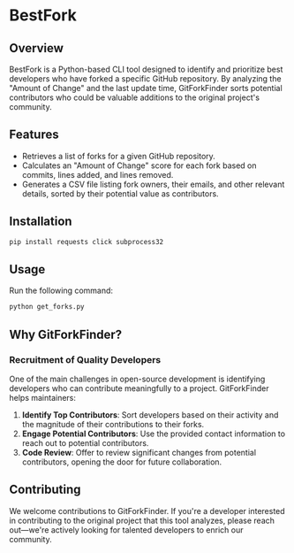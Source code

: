 
# BestFork

## Overview

BestFork is a Python-based CLI tool designed to identify and prioritize best developers who have forked a specific GitHub repository. By analyzing the "Amount of Change" and the last update time, GitForkFinder sorts potential contributors who could be valuable additions to the original project's community.

## Features

- Retrieves a list of forks for a given GitHub repository.
- Calculates an "Amount of Change" score for each fork based on commits, lines added, and lines removed.
- Generates a CSV file listing fork owners, their emails, and other relevant details, sorted by their potential value as contributors.

## Installation

```bash
pip install requests click subprocess32
```

## Usage

Run the following command:

```bash
python get_forks.py
```

## Why GitForkFinder?

### Recruitment of Quality Developers

One of the main challenges in open-source development is identifying developers who can contribute meaningfully to a project. GitForkFinder helps maintainers:

1. **Identify Top Contributors**: Sort developers based on their activity and the magnitude of their contributions to their forks.
2. **Engage Potential Contributors**: Use the provided contact information to reach out to potential contributors.
3. **Code Review**: Offer to review significant changes from potential contributors, opening the door for future collaboration.

## Contributing

We welcome contributions to GitForkFinder. If you're a developer interested in contributing to the original project that this tool analyzes, please reach out—we're actively looking for talented developers to enrich our community.
